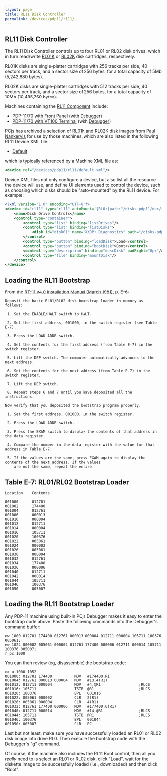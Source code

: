 ```yaml
---
layout: page
title: RL11 Disk Controller
permalink: /devices/pdp11/rl11/
---
```


RL11 Disk Controller
--------------------

The RL11 Disk Controller controls up to four RL01 or RL02 disk drives, which in turn read/write
[RL01K](/disks/dec/rl01k/) or [RL02K](/disks/dec/rl02k/) disk cartridges, respectively.

RL01K disks are single-platter cartridges with 256 tracks per side, 40 sectors per track, and a sector size of
256 bytes, for a total capacity of 5Mb (5,242,880 bytes).

RL02K disks are single-platter cartridges with 512 tracks per side, 40 sectors per track, and a sector size of
256 bytes, for a total capacity of 10Mb (10,485,760 bytes).

Machines containing the [RL11 Component](/modules/pdp11/lib/pc11.js) include:

- [PDP-11/70 with Front Panel](/devices/pdp11/machine/1170/panel/) (with [Debugger](/devices/pdp11/machine/1170/panel/debugger/))
- [PDP-11/70 with VT100 Terminal](/devices/pdp11/machine/1170/vt100/) (with [Debugger](/devices/pdp11/machine/1170/vt100/debugger/))

PCjs has archived a selection of [RL01K](/disks/dec/rl01k/) and [RL02K](/disks/dec/rl02k/) disk images
from [Paul Nankervis](http://skn.noip.me/pdp11/) for use by those machines, which are also listed in the
following RL11 Device XML file:

- [Default](/devices/pdp11/rl11/default.xml)

which is typically referenced by a Machine XML file as:

```xml
<device ref="/devices/pdp11/rl11/default.xml"/>
```
	
Device XML files not only configure a device, but also list all the resource the device will use, and define UI elements
used to control the device, such as choosing which disks should be "auto-mounted" by the RL11 device.  For example:

```xml
<?xml version="1.0" encoding="UTF-8"?>
<device id="rl11" type="rl11" autoMount='{RL0:{path:"/disks-pdp11/dec/rl02k/RL02K-XXDP.json"}}' pos="left" width="35%" padLeft="8px" padBottom="8px">
    <name>Disk Drive Controls</name>
    <control type="container">
        <control type="list" binding="listDrives"/>
        <control type="list" binding="listDisks">
            <disk id="disk01" name="XXDP+ Diagnostics" path="/disks-pdp11/dec/rl02k/RL02K-XXDP.json"/>
        </control>
        <control type="button" binding="loadDisk">Load</control>
        <control type="button" binding="bootDisk">Boot</control>
        <control type="description" binding="descDisk" padRight="8px"/>
        <control type="file" binding="mountDisk"/>
    </control>
</device>
```

Loading the RL11 Bootstrap
--------------------------

From the [RT-11 v4.0 Installation Manual (March 1981)](/pubs/dec/pdp11/rt11/), p. E-6:


	Deposit the basic RL01/RL02 disk bootstrap loader in memory as follows:
	
	 1. Set the ENABLE/HALT switch to HALT.
	
	 2. Set the first address, 001000, in the switch register (see Table E-7).
	
	 3. Press the LOAD ADDR switch.
	
	 4. Set the contents for the first address (from Table E-7) in the switch register.
	
	 5. Lift the DEP switch. The computer automatically advances to the next address.
	
	 6. Set the contents for the next address (from Table E-7) in the switch register.
	
	 7. Lift the DEP switch.
	
	 8. Repeat steps 6 and 7 until you have deposited all the instructions.
	
	Now verify that you deposited the bootstrap program properly.
	
	 1. Set the first address, 001000, in the switch register.
	 
	 2. Press the LOAD ADDR switch.
	 
	 3. Press the EXAM switch to display the contents of that address in the data register.
	 
	 4. Compare the number in the data register with the value for that address in Table E-7.
	 
	 5. If the values are the same, press EXAM again to display the contents of the next address. If the values
	    are not the same, repeat the entire

Table E-7: RL01/RL02 Bootstrap Loader
-------------------------------------

	Location    Contents
	
	001000		012701
	001002      174400
	001004		012761
	001006		000013
	001010		000004
	001012		012711
	001014		000004
	001016		105711
	001020		100376
	001022		005061
	001024		000002
	001026		005061
	001030		000004
	001032		012761
	001034		177400
	001036		000006
	001040		012711
	001042		000014
	001044		105711
	001046		100376
	001050		005007

Loading the RL11 Bootstrap Loader
----------------------------------

Any PDP-11 machine using built-in PCjs Debugger makes it easy to enter the bootstrap code above.  Paste
the following commands into the Debugger's command buffer:

	ew 1000 012701 174400 012761 000013 000004 012711 000004 105711 100376 005061;
	ew 1024 000002 005061 000004 012761 177400 000006 012711 000014 105711 100376 005007;	
	r pc 1000

You can then review (eg, disassemble) the bootstrap code:

	>> u 1000 1052
	001000: 012701 174400          MOV   #174400,R1
	001004: 012761 000013 000004   MOV   #13,4(R1)
	001012: 012711 000004          MOV   #4,@R1                 ;RLCS
	001016: 105711                 TSTB  @R1                    ;RLCS
	001020: 100376                 BPL   001016
	001022: 005061 000002          CLR   2(R1)
	001026: 005061 000004          CLR   4(R1)
	001032: 012761 177400 000006   MOV   #177400,6(R1)
	001040: 012711 000014          MOV   #14,@R1                ;RLCS
	001044: 105711                 TSTB  @R1                    ;RLCS
	001046: 100376                 BPL   001044
	001050: 005007                 CLR   PC

Last but not least, make sure you have successfully loaded an RL01 or RL02 disk image into drive RL0.  Then execute the
bootstrap code with the Debugger's "g" command.

Of course, if the machine also includes the RL11 Boot control, then all you *really* need to is select an
RL01 or RL02 disk, click "Load", wait for the diskette image to be successfully loaded (i.e., downloaded) and then click
"Boot".
